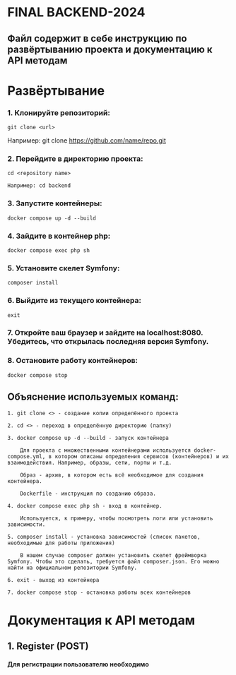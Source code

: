 # FINAL BACKEND-2024
## Файл содержит в себе инструкцию по развёртыванию проекта и документацию к API методам

# Развёртывание
### 1. Клонируйте репозиторий:
    git clone <url>

   Например: git clone https://github.com/name/repo.git

### 2. Перейдите в директорию проекта:
    cd <repository name>

    Например: cd backend

### 3. Запустите контейнеры:
    docker compose up -d --build

### 4. Зайдите в контейнер php:
    docker compose exec php sh

### 5. Установите скелет Symfony:
    composer install

### 6. Выйдите из текущего контейнера:
    exit

### 7. Откройте ваш браузер и зайдите на localhost:8080. Убедитесь, что открылась последняя версия Symfony.

### 8. Остановите работу контейнеров:
    docker compose stop

## Объяснение используемых команд:
    1. git clone <> - создание копии определённого проекта

    2. cd <> - переход в определённую директорию (папку)

    3. docker compose up -d --build - запуск контейнера

        Для проекта с множественными контейнерами используется docker-compose.yml, в котором описаны определения сервисов (контейнеров) и их взаимодействия. Например, образы, сети, порты и т.д.

        Образ - архив, в котором есть всё необходимое для создания контейнера.

        Dockerfile - инструкция по созданию образа.

    4. docker compose exec php sh - вход в контейнер.

        Используется, к примеру, чтобы посмотреть логи или установить зависимости.

    5. composer install - установка зависимостей (список пакетов, необходимые для работы приложения)

        В нашем случае composer должен установить скелет фреймворка Symfony. Чтобы это сделать, требуется файл composer.json. Его можно найти на официальном репозитории Symfony.

    6. exit - выход из контейнера

    7. docker compose stop - остановка работы всех контейнеров


# Документация к API методам
## 1. Register (POST)
#### Для регистрации пользователю необходимо 